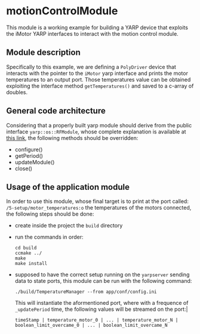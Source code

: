 # motionControlModule

This module is a working example for building a YARP device that exploits the iMotor YARP interfaces to interact with the motion control module.

## Module description

Specifically to this example, we are defining a `PolyDriver` device that interacts with the pointer to the `iMotor` yarp interface and prints the motor temperatures to an output port. Those temperatures value can be obtained exploiting the interface method `getTemperatures()` and saved to a c-array of doubles.

## General code architecture

Considering that a properly built yarp module should derive from the public interface `yarp::os::RFModule`, whose complete explanation is available at [this link](https://yarp.it/latest/thrift_tutorial_simple.html#thrift_tutorial_simple_module), the following methods should be overridden:

- configure()
- getPeriod()
- updateModule()
- close()

## Usage of the application module

In order to use this module, whose final target is to print at the port called: `/5-setup/motor_temperatures:o` the temperatures of the motors connected, the following steps should be done:

- create inside the project the `build` directory
- run the commands in order:
    
    ```
    cd build
    ccmake ../
    make
    make install
    ```
- supposed to have the correct setup running on the `yarpserver` sending data to state ports, this module can be run with the following command:
    ```
    ./build/TemperatureManager --from app/conf/config.ini 
    ```
    This will instantiate the aformentioned port, where with a frequence of `_updatePeriod` time, the following values will be streamed on the port:|
    ```
    timeStamp | temperature_motor_0 | ... | temperature_motor_N | boolean_limit_overcame_0 | ... | boolean_limit_overcame_N
    ```

